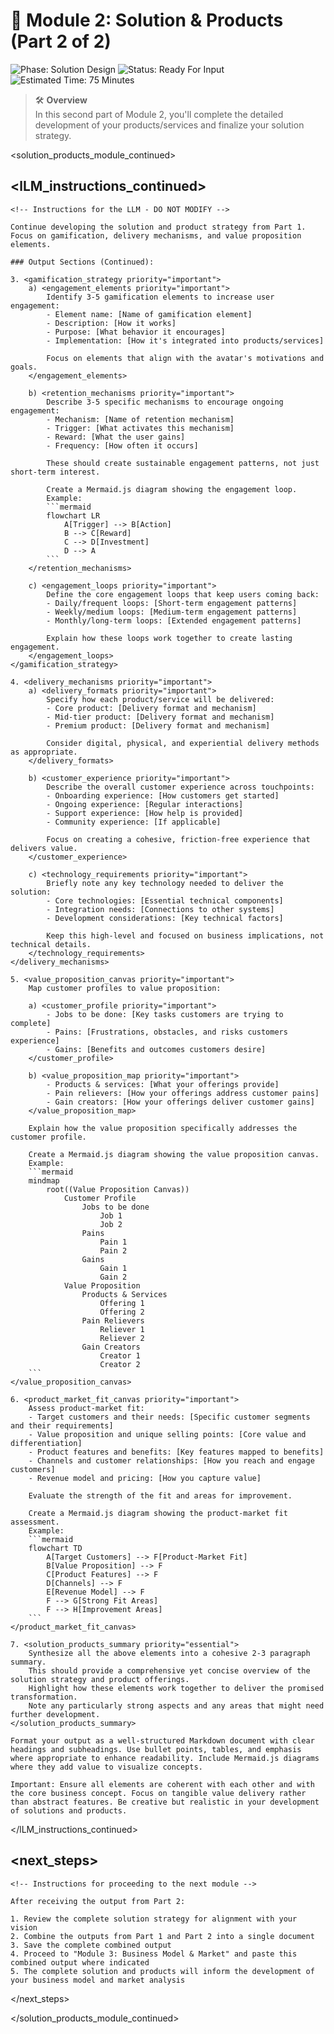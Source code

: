 # 🎯 Module 2: Solution & Products (Part 2 of 2)

![Phase: Solution Design](https://img.shields.io/badge/Phase-Solution_Design-5BCEFA?style=for-the-badge)
![Status: Ready For Input](https://img.shields.io/badge/Status-Ready_For_Input-22C55E?style=for-the-badge)
![Estimated Time: 75 Minutes](https://img.shields.io/badge/Estimated_Time-75_Minutes-F5A9B8?style=flat-square)

> 🛠️ **Overview**  
> In this second part of Module 2, you'll complete the detailed development of your products/services and finalize your solution strategy.

<!-- 
INSTRUCTIONS FOR USER:
1. This is the continuation of Module 2 in the 5-part modular business idea development system
2. You must complete Module 2: Part 1 before using this template
3. Submit this template to an LLM (like Manus or Claude)
4. After completion, combine with Part 1 before proceeding to Module 3
-->

<solution_products_module_continued>

## <lLM_instructions_continued>
    <!-- Instructions for the LLM - DO NOT MODIFY -->
    
    Continue developing the solution and product strategy from Part 1. Focus on gamification, delivery mechanisms, and value proposition elements.
    
    ### Output Sections (Continued):
    
    3. <gamification_strategy priority="important">
        a) <engagement_elements priority="important">
            Identify 3-5 gamification elements to increase user engagement:
            - Element name: [Name of gamification element]
            - Description: [How it works]
            - Purpose: [What behavior it encourages]
            - Implementation: [How it's integrated into products/services]
            
            Focus on elements that align with the avatar's motivations and goals.
        </engagement_elements>
        
        b) <retention_mechanisms priority="important">
            Describe 3-5 specific mechanisms to encourage ongoing engagement:
            - Mechanism: [Name of retention mechanism]
            - Trigger: [What activates this mechanism]
            - Reward: [What the user gains]
            - Frequency: [How often it occurs]
            
            These should create sustainable engagement patterns, not just short-term interest.
            
            Create a Mermaid.js diagram showing the engagement loop.
            Example:
            ```mermaid
            flowchart LR
                A[Trigger] --> B[Action]
                B --> C[Reward]
                C --> D[Investment]
                D --> A
            ```
        </retention_mechanisms>
        
        c) <engagement_loops priority="important">
            Define the core engagement loops that keep users coming back:
            - Daily/frequent loops: [Short-term engagement patterns]
            - Weekly/medium loops: [Medium-term engagement patterns]
            - Monthly/long-term loops: [Extended engagement patterns]
            
            Explain how these loops work together to create lasting engagement.
        </engagement_loops>
    </gamification_strategy>
    
    4. <delivery_mechanisms priority="important">
        a) <delivery_formats priority="important">
            Specify how each product/service will be delivered:
            - Core product: [Delivery format and mechanism]
            - Mid-tier product: [Delivery format and mechanism]
            - Premium product: [Delivery format and mechanism]
            
            Consider digital, physical, and experiential delivery methods as appropriate.
        </delivery_formats>
        
        b) <customer_experience priority="important">
            Describe the overall customer experience across touchpoints:
            - Onboarding experience: [How customers get started]
            - Ongoing experience: [Regular interactions]
            - Support experience: [How help is provided]
            - Community experience: [If applicable]
            
            Focus on creating a cohesive, friction-free experience that delivers value.
        </customer_experience>
        
        c) <technology_requirements priority="important">
            Briefly note any key technology needed to deliver the solution:
            - Core technologies: [Essential technical components]
            - Integration needs: [Connections to other systems]
            - Development considerations: [Key technical factors]
            
            Keep this high-level and focused on business implications, not technical details.
        </technology_requirements>
    </delivery_mechanisms>
    
    5. <value_proposition_canvas priority="important">
        Map customer profiles to value proposition:
        
        a) <customer_profile priority="important">
            - Jobs to be done: [Key tasks customers are trying to complete]
            - Pains: [Frustrations, obstacles, and risks customers experience]
            - Gains: [Benefits and outcomes customers desire]
        </customer_profile>
        
        b) <value_proposition_map priority="important">
            - Products & services: [What your offerings provide]
            - Pain relievers: [How your offerings address customer pains]
            - Gain creators: [How your offerings deliver customer gains]
        </value_proposition_map>
        
        Explain how the value proposition specifically addresses the customer profile.
        
        Create a Mermaid.js diagram showing the value proposition canvas.
        Example:
        ```mermaid
        mindmap
            root((Value Proposition Canvas))
                Customer Profile
                    Jobs to be done
                        Job 1
                        Job 2
                    Pains
                        Pain 1
                        Pain 2
                    Gains
                        Gain 1
                        Gain 2
                Value Proposition
                    Products & Services
                        Offering 1
                        Offering 2
                    Pain Relievers
                        Reliever 1
                        Reliever 2
                    Gain Creators
                        Creator 1
                        Creator 2
        ```
    </value_proposition_canvas>
    
    6. <product_market_fit_canvas priority="important">
        Assess product-market fit:
        - Target customers and their needs: [Specific customer segments and their requirements]
        - Value proposition and unique selling points: [Core value and differentiation]
        - Product features and benefits: [Key features mapped to benefits]
        - Channels and customer relationships: [How you reach and engage customers]
        - Revenue model and pricing: [How you capture value]
        
        Evaluate the strength of the fit and areas for improvement.
        
        Create a Mermaid.js diagram showing the product-market fit assessment.
        Example:
        ```mermaid
        flowchart TD
            A[Target Customers] --> F[Product-Market Fit]
            B[Value Proposition] --> F
            C[Product Features] --> F
            D[Channels] --> F
            E[Revenue Model] --> F
            F --> G[Strong Fit Areas]
            F --> H[Improvement Areas]
        ```
    </product_market_fit_canvas>
    
    7. <solution_products_summary priority="essential">
        Synthesize all the above elements into a cohesive 2-3 paragraph summary.
        This should provide a comprehensive yet concise overview of the solution strategy and product offerings.
        Highlight how these elements work together to deliver the promised transformation.
        Note any particularly strong aspects and any areas that might need further development.
    </solution_products_summary>
    
    Format your output as a well-structured Markdown document with clear headings and subheadings. Use bullet points, tables, and emphasis where appropriate to enhance readability. Include Mermaid.js diagrams where they add value to visualize concepts.
    
    Important: Ensure all elements are coherent with each other and with the core business concept. Focus on tangible value delivery rather than abstract features. Be creative but realistic in your development of solutions and products.
</lLM_instructions_continued>

## <next_steps>
    <!-- Instructions for proceeding to the next module -->
    
    After receiving the output from Part 2:
    
    1. Review the complete solution strategy for alignment with your vision
    2. Combine the outputs from Part 1 and Part 2 into a single document
    3. Save the complete combined output
    4. Proceed to "Module 3: Business Model & Market" and paste this combined output where indicated
    5. The complete solution and products will inform the development of your business model and market analysis
</next_steps>

</solution_products_module_continued>

